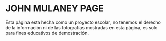 # JOHN MULANEY PAGE

Esta página esta hecha como un proyecto escolar, no tenemos el derecho de la información ni de las fotografías mostradas en esta página, es solo para fines educativos de demostración.